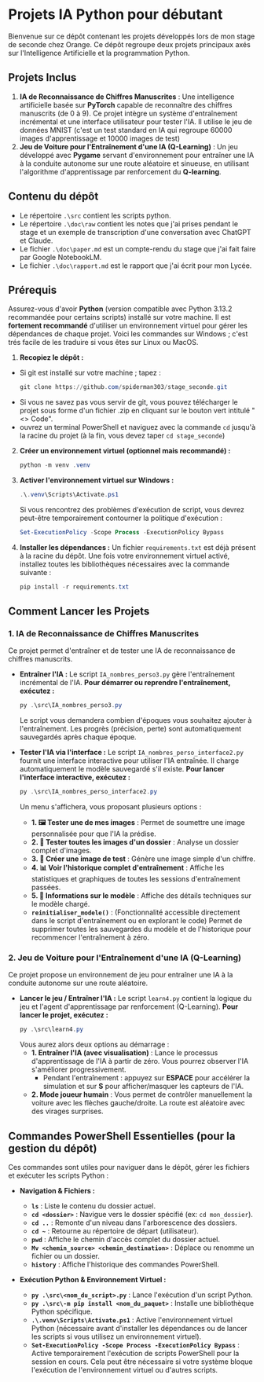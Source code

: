 # Projets IA Python pour débutant

Bienvenue sur ce dépôt contenant les projets développés lors de mon stage de seconde chez Orange. Ce dépôt regroupe deux projets principaux axés sur l'Intelligence Artificielle et la programmation Python.

## Projets Inclus

1.  **IA de Reconnaissance de Chiffres Manuscrites** : Une intelligence artificielle basée sur **PyTorch** capable de reconnaître des chiffres manuscrits (de 0 à 9). Ce projet intègre un système d'entraînement incrémental et une interface utilisateur pour tester l'IA. Il utilise le jeu de données MNIST (c'est un test standard en IA qui regroupe 60000 images d'apprentissage et 10000 images de test)
2.  **Jeu de Voiture pour l'Entraînement d'une IA (Q-Learning)** : Un jeu développé avec **Pygame** servant d'environnement pour entraîner une IA à la conduite autonome sur une route aléatoire et sinueuse, en utilisant l'algorithme d'apprentissage par renforcement du **Q-learning**.

## Contenu du dépôt

* Le répertoire ```.\src``` contient les scripts python.
* Le répertoire ```.\doc\raw``` contient les notes que j'ai prises pendant le stage et un exemple de transcription d'une conversation avec ChatGPT et Claude.
* Le fichier ```.\doc\paper.md``` est un compte-rendu du stage que j'ai fait faire par Google NotebookLM.
* Le fichier ```.\doc\rapport.md``` est le rapport que j'ai écrit pour mon Lycée.

## Prérequis

Assurez-vous d'avoir **Python** (version compatible avec Python 3.13.2 recommandée pour certains scripts) installé sur votre machine. Il est **fortement recommandé** d'utiliser un environnement virtuel pour gérer les dépendances de chaque projet. Voici les commandes sur Windows ; c'est trés facile de les traduire si vous êtes sur Linux ou MacOS.

1. **Recopiez le dépôt :**
* Si git est installé sur votre machine ; tapez :
    ```powershell
    git clone https://github.com/spiderman303/stage_seconde.git
    ```
* Si vous ne savez pas vous servir de git, vous pouvez télécharger le projet sous forme d'un fichier .zip en cliquant sur le bouton vert intitulé "<> Code".
* ouvrez un terminal PowerShell et naviguez avec la commande ```cd``` jusqu'à la racine du projet (à la fin, vous devez taper ```cd stage_seconde```)

2.  **Créer un environnement virtuel (optionnel mais recommandé) :**
    ```powershell
    python -m venv .venv
    ```
3.  **Activer l'environnement virtuel sur Windows :**
    ```powershell
    .\.venv\Scripts\Activate.ps1
    ```
    Si vous rencontrez des problèmes d'exécution de script, vous devrez peut-être temporairement contourner la politique d'exécution :
    ```powershell
    Set-ExecutionPolicy -Scope Process -ExecutionPolicy Bypass
    ```
4.  **Installer les dépendances :**
    Un fichier `requirements.txt` est déjà présent à la racine du dépôt. Une fois votre environnement virtuel activé, installez toutes les bibliothèques nécessaires avec la commande suivante :
    ```powershell
    pip install -r requirements.txt
    ```

## Comment Lancer les Projets

### 1. IA de Reconnaissance de Chiffres Manuscrites

Ce projet permet d'entraîner et de tester une IA de reconnaissance de chiffres manuscrits.

*   **Entraîner l'IA :**
    Le script `IA_nombres_perso3.py` gère l'entraînement incrémental de l'IA.
    **Pour démarrer ou reprendre l'entraînement, exécutez :**
    ```powershell
    py .\src\IA_nombres_perso3.py
    ```
    Le script vous demandera combien d'époques vous souhaitez ajouter à l'entraînement. Les progrès (précision, perte) sont automatiquement sauvegardés après chaque époque.

*   **Tester l'IA via l'interface :**
    Le script `IA_nombres_perso_interface2.py` fournit une interface interactive pour utiliser l'IA entraînée. Il charge automatiquement le modèle sauvegardé s'il existe.
    **Pour lancer l'interface interactive, exécutez :**
    ```powershell
    py .\src\IA_nombres_perso_interface2.py
    ```
    Un menu s'affichera, vous proposant plusieurs options :
    *   **1. 🖼️ Tester une de mes images** : Permet de soumettre une image personnalisée pour que l'IA la prédise.
    *   **2. 📁 Tester toutes les images d'un dossier** : Analyse un dossier complet d'images.
    *   **3. 🎨 Créer une image de test** : Génère une image simple d'un chiffre.
    *   **4. 📊 Voir l'historique complet d'entraînement** : Affiche les statistiques et graphiques de toutes les sessions d'entraînement passées.
    *   **5. 🔧 Informations sur le modèle** : Affiche des détails techniques sur le modèle chargé.
    *   **`reinitialiser_modele()`** : (Fonctionnalité accessible directement dans le script d'entraînement ou en explorant le code) Permet de supprimer toutes les sauvegardes du modèle et de l'historique pour recommencer l'entraînement à zéro.

### 2. Jeu de Voiture pour l'Entraînement d'une IA (Q-Learning)

Ce projet propose un environnement de jeu pour entraîner une IA à la conduite autonome sur une route aléatoire.

*   **Lancer le jeu / Entraîner l'IA :**
    Le script `learn4.py` contient la logique du jeu et l'agent d'apprentissage par renforcement (Q-Learning).
    **Pour lancer le projet, exécutez :**
    ```powershell
    py .\src\learn4.py
    ```
    Vous aurez alors deux options au démarrage :
    *   **1. Entraîner l'IA (avec visualisation)** : Lance le processus d'apprentissage de l'IA à partir de zéro. Vous pourrez observer l'IA s'améliorer progressivement.
        *   Pendant l'entraînement : appuyez sur **ESPACE** pour accélérer la simulation et sur **S** pour afficher/masquer les capteurs de l'IA.
    *   **2. Mode joueur humain** : Vous permet de contrôler manuellement la voiture avec les flèches gauche/droite. La route est aléatoire avec des virages surprises.

## Commandes PowerShell Essentielles (pour la gestion du dépôt)

Ces commandes sont utiles pour naviguer dans le dépôt, gérer les fichiers et exécuter les scripts Python :

*   **Navigation & Fichiers :**
    *   **`ls`** : Liste le contenu du dossier actuel.
    *   **`cd <dossier>`** : Navigue vers le dossier spécifié (ex: `cd mon_dossier`).
    *   **`cd ..`** : Remonte d'un niveau dans l'arborescence des dossiers.
    *   **`cd ~`** : Retourne au répertoire de départ (utilisateur).
    *   **`pwd`** : Affiche le chemin d'accès complet du dossier actuel.
    *   **`Mv <chemin_source> <chemin_destination>`** : Déplace ou renomme un fichier ou un dossier.
    *   **`history`** : Affiche l'historique des commandes PowerShell.

*   **Exécution Python & Environnement Virtuel :**
    *   **`py .\src\<nom_du_script>.py`** : Lance l'exécution d'un script Python.
    *   **`py .\src\-m pip install <nom_du_paquet>`** : Installe une bibliothèque Python spécifique.
    *   **`.\.venv\Scripts\Activate.ps1`** : Active l'environnement virtuel Python (nécessaire avant d'installer les dépendances ou de lancer les scripts si vous utilisez un environnement virtuel).
    *   **`Set-ExecutionPolicy -Scope Process -ExecutionPolicy Bypass`** : Active temporairement l'exécution de scripts PowerShell pour la session en cours. Cela peut être nécessaire si votre système bloque l'exécution de l'environnement virtuel ou d'autres scripts.
